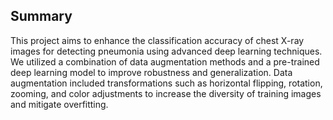 ## Summary
This project aims to enhance the classification accuracy of chest X-ray images for detecting pneumonia using advanced deep learning techniques. We utilized a combination of data augmentation methods and a pre-trained deep learning model to improve robustness and generalization. Data augmentation included transformations such as horizontal flipping, rotation, zooming, and color adjustments to increase the diversity of training images and mitigate overfitting.